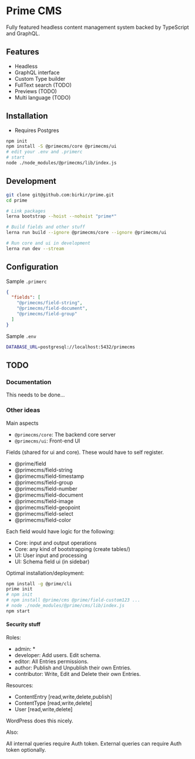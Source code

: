 Prime CMS
=========

Fully featured headless content management system backed by TypeScript and GraphQL.

## Features

 - Headless
 - GraphQL interface
 - Custom Type builder
 - FullText search (TODO)
 - Previews (TODO)
 - Multi language (TODO)

## Installation

 - Requires Postgres

```bash
npm init
npm install -S @primecms/core @primecms/ui
# edit your .env and .primerc
# start
node ./node_modules/@primecms/lib/index.js
```

## Development

```bash
git clone git@github.com:birkir/prime.git
cd prime

# Link packages
lerna bootstrap --hoist --nohoist "prime*"

# Build fields and other stuff
lerna run build --ignore @primecms/core --ignore @primecms/ui

# Run core and ui in development
lerna run dev --stream
```

## Configuration

Sample `.primerc`
```json
{
  "fields": [
    "@primecms/field-string",
    "@primecms/field-document",
    "@primecms/field-group"
  ]
}
```

Sample `.env`
```bash
DATABASE_URL=postgresql://localhost:5432/primecms
```

## TODO

### Documentation

This needs to be done...

### Other ideas

Main aspects

 - `@primecms/core`: The backend core server
 - `@primecms/ui`: Front-end UI

Fields (shared for ui and core). These would have to self register.

 - @prime/field
 - @primecms/field-string
 - @primecms/field-timestamp
 - @primecms/field-group
 - @primecms/field-number
 - @primecms/field-document
 - @primecms/field-image
 - @primecms/field-geopoint
 - @primecms/field-select
 - @primecms/field-color

Each field would have logic for the following:
 
 - Core: input and output operations
 - Core: any kind of bootstrapping (create tables/)
 - UI: User input and processing
 - UI: Schema field ui (in sidebar)

Optimal installation/deployment:

```bash
npm install -g @prime/cli
prime init
# npm init
# npm install @prime/cms @prime/field-custom123 ...
# node ./node_modules/@prime/cms/lib/index.js
npm start
```

#### Security stuff

Roles:
 - admin: *
 - developer: Add users. Edit schema.
 - editor: All Entries permissions.
 - author: Publish and Unpublish their own Entries.
 - contributor: Write, Edit and Delete their own Entries.

Resources:
 - ContentEntry [read,write,delete,publish]
 - ContentType [read,write,delete]
 - User [read,write,delete]

WordPress does this nicely.

Also:

All internal queries require Auth token.
External queries can require Auth token optionally.
